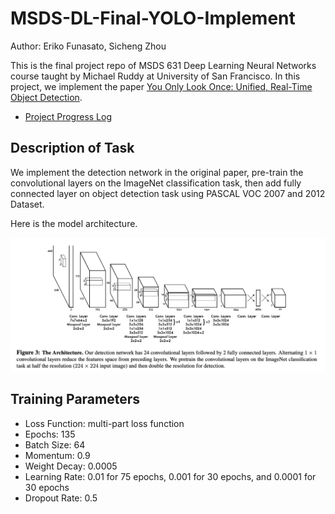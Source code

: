# MSDS-DL-Final-YOLO-Implement
Author: Eriko Funasato, Sicheng Zhou

This is the final project repo of MSDS 631 Deep Learning Neural Networks course taught by Michael Ruddy at University of San Francisco. In this project, we implement the paper [You Only Look Once: Unified, Real-Time Object Detection](https://arxiv.org/pdf/1506.02640.pdf).

- [Project Progress Log](docs/Project-Progress-Log.md)

## Description of Task
We implement the detection network in the original paper, pre-train the convolutional layers on the ImageNet classification task, then add fully connected layer on object detection task using PASCAL VOC 2007 and 2012 Dataset.

Here is the model architecture.

![](images/architecture.png)


## Training Parameters
- Loss Function: multi-part loss function
- Epochs: 135
- Batch Size: 64
- Momentum: 0.9
- Weight Decay: 0.0005
- Learning Rate: 0.01 for 75 epochs, 0.001 for 30 epochs, and 0.0001 for 30 epochs
- Dropout Rate: 0.5
